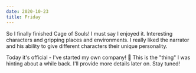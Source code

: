 ```yaml
---
date: 2020-10-23
title: Friday
---
```


So I finally finished Cage of Souls! I must say I enjoyed it. Interesting characters and gripping places and environments.
I really liked the narrator and his ability to give different characters their unique personality.

Today it's official - I've started my own company! 🥳 This is the "thing" I was hinting about a while back. I'll provide more details later on. Stay tuned!

